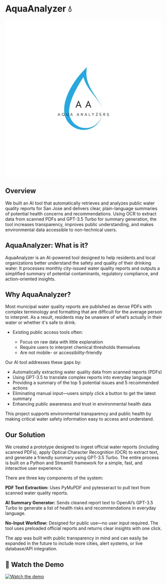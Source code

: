 # AquaAnalyzer 💧

<!--
![GitHub Logo](/aquaanalyzer_logo.png)
-->
![Aqua Analyzers Logo](aqua_logo.png)

##

## Overview

We built an AI tool that automatically retrieves and analyzes public water quality reports for San Jose and delivers clear, plain-language summaries of potential health concerns and recommendations. Using OCR to extract data from scanned PDFs and GPT-3.5 Turbo for summary generation, the tool increases transparency, improves public understanding, and makes environmental data accessible to non-technical users.

## AquaAnalyzer: What is it?

AquaAnalyzer is an AI-powered tool designed to help residents and local organizations better understand the safety and quality of their drinking water. It processes monthly city-issued water quality reports and outputs a simplified summary of potential contaminants, regulatory compliance, and action-oriented insights.

## Why AquaAnalyzer?

Most municipal water quality reports are published as dense PDFs with complex terminology and formatting that are difficult for the average person to interpret. As a result, residents may be unaware of what’s actually in their water or whether it's safe to drink.

- Existing public access tools often:

  - Focus on raw data with little explanation  
  - Require users to interpret chemical thresholds themselves  
  - Are not mobile- or accessibility-friendly  

Our AI tool addresses these gaps by:

- Automatically extracting water quality data from scanned reports (PDFs)
- Using GPT-3.5 to translate complex reports into everyday language
- Providing a summary of the top 5 potential issues and 5 recommended actions
- Eliminating manual input—users simply click a button to get the latest summary
- Enhancing public awareness and trust in environmental health data

This project supports environmental transparency and public health by making critical water safety information easy to access and understand.

## Our Solution

We created a prototype designed to ingest official water reports (including scanned PDFs), apply Optical Character Recognition (OCR) to extract text, and generate a friendly summary using GPT-3.5 Turbo. The entire process is built on a Python and Streamlit framework for a simple, fast, and interactive user experience.

There are three key components of the system:

**PDF Text Extraction:** Uses PyMuPDF and pytesseract to pull text from scanned water quality reports.

**AI Summary Generator:** Sends cleaned report text to OpenAI’s GPT-3.5 Turbo to generate a list of health risks and recommendations in everyday language.

**No-Input Workflow:** Designed for public use—no user input required. The tool uses preloaded official reports and returns clear insights with one click.

The app was built with public transparency in mind and can easily be expanded in the future to include more cities, alert systems, or live database/API integration.


## 🎥 Watch the Demo

[![Watch the demo](https://img.youtube.com/vi/-TwspHdb45I/maxresdefault.jpg)](https://youtu.be/-TwspHdb45I)

